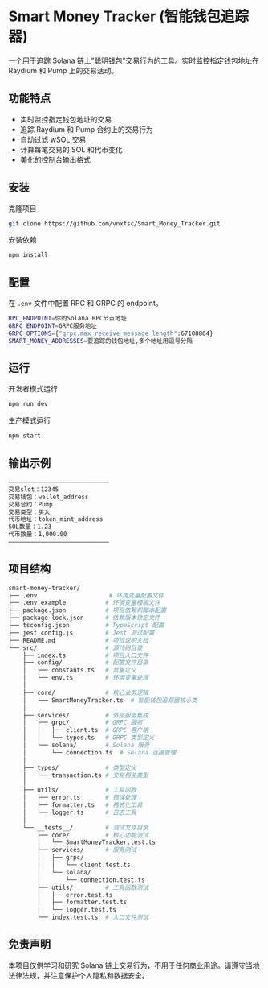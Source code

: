 # Smart Money Tracker (智能钱包追踪器)

一个用于追踪 Solana 链上"聪明钱包"交易行为的工具。实时监控指定钱包地址在 Raydium 和 Pump 上的交易活动。

## 功能特点

- 实时监控指定钱包地址的交易
- 追踪 Raydium 和 Pump 合约上的交易行为
- 自动过滤 wSOL 交易
- 计算每笔交易的 SOL 和代币变化
- 美化的控制台输出格式

## 安装
克隆项目
```bash
git clone https://github.com/vnxfsc/Smart_Money_Tracker.git
```
安装依赖
```bash
npm install
```

## 配置

在 `.env` 文件中配置 RPC 和 GRPC 的 endpoint。
```bash
RPC_ENDPOINT=你的Solana RPC节点地址
GRPC_ENDPOINT=GRPC服务地址
GRPC_OPTIONS={"grpc.max_receive_message_length":67108864}
SMART_MONEY_ADDRESSES=要追踪的钱包地址,多个地址用逗号分隔
```

## 运行
开发者模式运行
```bash
npm run dev
```
生产模式运行
```bash
npm start
```
## 输出示例
```bash
————————————————————————————
交易slot：12345
交易钱包：wallet_address
交易合约：Pump
交易类型：买入
代币地址：token_mint_address
SOL数量：1.23
代币数量：1,000.00
————————————————————————————
```
## 项目结构
```bash
smart-money-tracker/
├── .env                    # 环境变量配置文件
├── .env.example           # 环境变量模板文件
├── package.json           # 项目依赖和脚本配置
├── package-lock.json      # 依赖版本锁定文件
├── tsconfig.json          # TypeScript 配置
├── jest.config.js         # Jest 测试配置
├── README.md              # 项目说明文档
└── src/                   # 源代码目录
    ├── index.ts           # 项目入口文件
    ├── config/            # 配置文件目录
    │   ├── constants.ts   # 常量定义
    │   └── env.ts         # 环境变量处理
    │
    ├── core/              # 核心业务逻辑
    │   └── SmartMoneyTracker.ts  # 智能钱包追踪器核心类
    │
    ├── services/          # 外部服务集成
    │   ├── grpc/          # GRPC 服务
    │   │   ├── client.ts  # GRPC 客户端
    │   │   └── types.ts   # GRPC 类型定义
    │   └── solana/        # Solana 服务
    │       └── connection.ts  # Solana 连接管理
    │
    ├── types/             # 类型定义
    │   └── transaction.ts # 交易相关类型
    │
    ├── utils/             # 工具函数
    │   ├── error.ts       # 错误处理
    │   ├── formatter.ts   # 格式化工具
    │   └── logger.ts      # 日志工具
    │
    └── __tests__/         # 测试文件目录
        ├── core/          # 核心功能测试
        │   └── SmartMoneyTracker.test.ts
        ├── services/      # 服务测试
        │   ├── grpc/
        │   │   └── client.test.ts
        │   └── solana/
        │       └── connection.test.ts
        ├── utils/         # 工具函数测试
        │   ├── error.test.ts
        │   ├── formatter.test.ts
        │   └── logger.test.ts
        └── index.test.ts  # 入口文件测试
```


## 免责声明
本项目仅供学习和研究 Solana 链上交易行为，不用于任何商业用途。请遵守当地法律法规，并注意保护个人隐私和数据安全。
